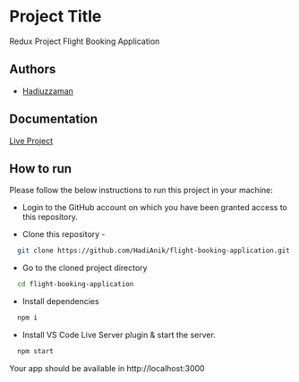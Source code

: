 # Project Title

Redux Project Flight Booking Application

## Authors

- [Hadiuzzaman](https://www.github.com/HadiAnik)

## Documentation

[Live Project](https://radiant-moonbeam-99bfde.netlify.app)

## How to run

Please follow the below instructions to run this project in your machine:

- Login to the GitHub account on which you have been granted access to this repository.

- Clone this repository -

```bash
  git clone https://github.com/HadiAnik/flight-booking-application.git
```

- Go to the cloned project directory

```bash
  cd flight-booking-application
```

- Install dependencies

```bash
  npm i
```

- Install VS Code Live Server plugin & start the server.

```bash
  npm start
```

Your app should be available in http://localhost:3000
